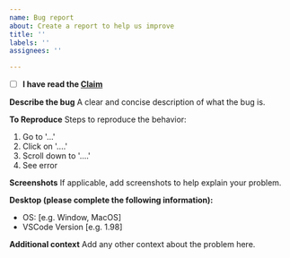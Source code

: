 ```yaml
---
name: Bug report
about: Create a report to help us improve
title: ''
labels: ''
assignees: ''

---
```


- [ ] **I have read the [Claim](https://github.com/subframe7536/vscode-custom-ui-style?tab=readme-ov-file#claim)**

**Describe the bug**
A clear and concise description of what the bug is.

**To Reproduce**
Steps to reproduce the behavior:
1. Go to '...'
2. Click on '....'
3. Scroll down to '....'
4. See error

**Screenshots**
If applicable, add screenshots to help explain your problem.

**Desktop (please complete the following information):**
 - OS: [e.g. Window, MacOS]
 - VSCode Version [e.g. 1.98]

**Additional context**
Add any other context about the problem here.

